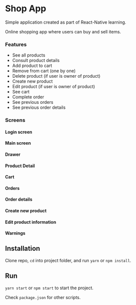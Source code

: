 # Shop App

Simple application created as part of React-Native learning.

Online shopping app where users can buy and sell items.

### Features

- See all products
- Consult product details
- Add product to cart
- Remove from cart (one by one)
- Delete product (if user is owner of product)
- Create new product
- Edit product (if user is owner of product)
- See cart
- Complete order
- See previous orders
- See previous order details

### Screens

#### Login screen

#### Main screen

#### Drawer

#### Product Detail

#### Cart

#### Orders

#### Order details

#### Create new product

#### Edit product information

#### Warnings

## Installation

Clone repo, `cd` into project folder, and run `yarn` or `npm install`.

## Run

`yarn start` or `npm start` to start the project.

Check `package.json` for other scripts.
